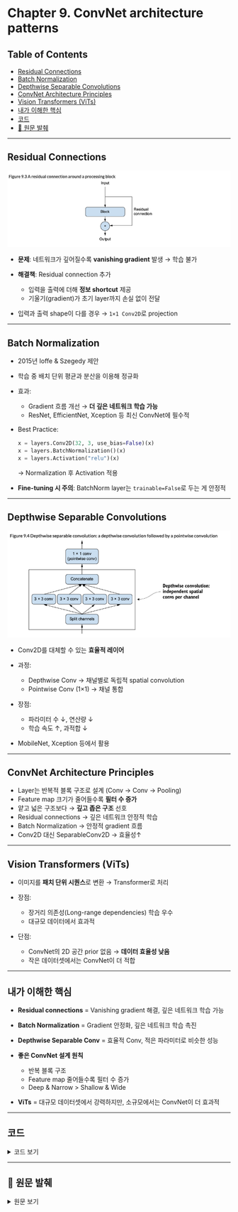 # Chapter 9. ConvNet architecture patterns

## Table of Contents

- [Residual Connections](#residual-connections)
- [Batch Normalization](#batch-normalization)
- [Depthwise Separable Convolutions](#depthwise-separable-convolutions)
- [ConvNet Architecture Principles](#convnet-architecture-principles)
- [Vision Transformers (ViTs)](#vision-transformers-vits)
- [내가 이해한 핵심](#내가-이해한-핵심)
- [코드](#코드)
- [📖 원문 발췌](#-원문-발췌)

---

## Residual Connections

![res](./images/09-01.png)

* **문제**: 네트워크가 깊어질수록 **vanishing gradient** 발생 → 학습 불가
* **해결책**: Residual connection 추가

  * 입력을 출력에 더해 **정보 shortcut** 제공
  * 기울기(gradient)가 초기 layer까지 손실 없이 전달
* 입력과 출력 shape이 다를 경우 → `1×1 Conv2D`로 projection

---

## Batch Normalization

* 2015년 Ioffe & Szegedy 제안

* 학습 중 배치 단위 평균과 분산을 이용해 정규화

* 효과:

  * Gradient 흐름 개선 → **더 깊은 네트워크 학습 가능**
  * ResNet, EfficientNet, Xception 등 최신 ConvNet에 필수적

* Best Practice:

  ```python
  x = layers.Conv2D(32, 3, use_bias=False)(x)
  x = layers.BatchNormalization()(x)
  x = layers.Activation("relu")(x)
  ```

  → Normalization 후 Activation 적용

* **Fine-tuning 시 주의**: BatchNorm layer는 `trainable=False`로 두는 게 안정적

---

## Depthwise Separable Convolutions

![depthwise](./images/09-02.png)

* Conv2D를 대체할 수 있는 **효율적 레이어**
* 과정:

  * Depthwise Conv → 채널별로 독립적 spatial convolution
  * Pointwise Conv (1×1) → 채널 통합
* 장점:

  * 파라미터 수 ↓, 연산량 ↓
  * 학습 속도 ↑, 과적합 ↓
* MobileNet, Xception 등에서 활용

---

## ConvNet Architecture Principles

* Layer는 반복적 블록 구조로 설계 (Conv → Conv → Pooling)
* Feature map 크기가 줄어들수록 **필터 수 증가**
* 얕고 넓은 구조보다 → **깊고 좁은 구조** 선호
* Residual connections → 깊은 네트워크 안정적 학습
* Batch Normalization → 안정적 gradient 흐름
* Conv2D 대신 SeparableConv2D → 효율성↑

---

## Vision Transformers (ViTs)

* 이미지를 **패치 단위 시퀀스**로 변환 → Transformer로 처리
* 장점:

  * 장거리 의존성(Long-range dependencies) 학습 우수
  * 대규모 데이터에서 효과적
* 단점:

  * ConvNet의 2D 공간 prior 없음 → **데이터 효율성 낮음**
  * 작은 데이터셋에서는 ConvNet이 더 적합

---

## 내가 이해한 핵심

* **Residual connections** = Vanishing gradient 해결, 깊은 네트워크 학습 가능
* **Batch Normalization** = Gradient 안정화, 깊은 네트워크 학습 촉진
* **Depthwise Separable Conv** = 효율적 Conv, 적은 파라미터로 비슷한 성능
* **좋은 ConvNet 설계 원칙**

  * 반복 블록 구조
  * Feature map 줄어들수록 필터 수 증가
  * Deep & Narrow > Shallow & Wide
* **ViTs** = 대규모 데이터셋에서 강력하지만, 소규모에서는 ConvNet이 더 효과적

---

## 코드
<details>
<summary>코드 보기</summary>

```python
### Residual Block Implementation
inputs = keras.Input(shape=(32, 32, 3))
x = layers.Rescaling(1.0 / 255)(inputs)

def residual_block(x, filters, pooling=False):
    residual = x
    x = layers.Conv2D(filters, 3, activation="relu", padding="same")(x)
    x = layers.Conv2D(filters, 3, activation="relu", padding="same")(x)
    if pooling:
        x = layers.MaxPooling2D(2, padding="same")(x)
        residual = layers.Conv2D(filters, 1, strides=2)(residual)
    elif filters != residual.shape[-1]:
        residual = layers.Conv2D(filters, 1)(residual)
    x = layers.add([x, residual])
    return x

x = residual_block(x, filters=32, pooling=True)
x = residual_block(x, filters=64, pooling=True)
x = residual_block(x, filters=128, pooling=False)

x = layers.GlobalAveragePooling2D()(x)
outputs = layers.Dense(1, activation="sigmoid")(x)
model = keras.Model(inputs=inputs, outputs=outputs)
```

```python
''' 
All of these ideas together into a single model
- Your model should be organized into repeated blocks of layers, usually made of multiple convolution layers and a max pooling layer.
- The number of filters in your layers should increase as the size of the spatial feature maps decreases.
- Deep and narrow is better than broad and shallow.
- Introducing residual connections around blocks of layers helps you train deeper networks.
- It can be beneficial to introduce batch normalization layers after your convolution layers.
- It can be beneficial to replace Conv2D layers with SeparableConv2D layers, which are more parameter efficient.
'''
import keras
inputs = keras.Input(shape=(180, 180, 3))
x = layers.Rescaling(1.0 / 255)(inputs)
x = layers.Conv2D(filters=32, kernel_size=5, use_bias=False)(x)

for size in [32, 64, 128, 256, 512]:
    residual = x

    x = layers.BatchNormalization()(x)
    x = layers.Activation("relu")(x)
    x = layers.SeparableConv2D(size, 3, padding="same", use_bias=False)(x)

    x = layers.BatchNormalization()(x)
    x = layers.Activation("relu")(x)
    x = layers.SeparableConv2D(size, 3, padding="same", use_bias=False)(x)

    x = layers.MaxPooling2D(3, strides=2, padding="same")(x)

    residual = layers.Conv2D(
        size, 1, strides=2, padding="same", use_bias=False
    )(residual)
    x = layers.add([x, residual])

x = layers.GlobalAveragePooling2D()(x)
x = layers.Dropout(0.5)(x)
outputs = layers.Dense(1, activation="sigmoid")(x)
model = keras.Model(inputs=inputs, outputs=outputs)
```

</details> 

---

## 📖 원문 발췌
<details>
<summary>원문 보기</summary>

**Modularity, hierarchy, and reuse**

If you want to make a complex system simpler, there’s a universal recipe you can apply: just structure your amorphous soup of complexity into modules, organize the modules into a hierarchy, and start reusing the same modules in multiple places as appropriate (“reuse” is another word for abstraction). That’s the modularity-hierarchy-reuse (MHR) formula, and it underlies system architecture across pretty much every domain where the term architecture is used. It’s at the heart of the organization of any system of meaningful complexity, whether it’s a cathedral, your own body, the US Navy, or the Keras codebase.

**Residual Connections**

If your function chain is too deep, this noise starts overwhelming gradient information, and backpropagation stops working. Your model won’t train at all. This is called the vanishing gradients problem.

The fix is simple: just force each function in the chain to be nondestructive—to retain a noiseless version of the information contained in the previous input. The easiest way to implement this is called a residual connection. It’s dead easy: just add the input of a layer or block of layers back to its output (see figure 9.3). The residual connection acts as an information shortcut around destructive or noisy blocks (such as blocks that contain ReLU activations or dropout layers), enabling error gradient information from early layers to propagate noiselessly through a deep network.

Note that adding the input back to the output of a block implies that the output should have the same shape as the input. This is not the case if your block includes convolutional layers with an increased number of filters or a max pooling layer. In such cases, use a 1 × 1 Conv2D layer with no activation to linearly project the residual to the desired output shape. You’d typically use padding="same" in the convolution layers in your target block to avoid spatial downsampling due to padding, and you’d use strides in the residual projection to match any downsampling caused by a max pooling layer.

With residual connections, you can build networks of arbitrary depth, without having to worry about vanishing gradients.

**Batch normalization**

Batch normalization does just that. It’s a type of layer (BatchNormalization in Keras) introduced in 2015 by Ioffe and Szegedy;2 it can adaptively normalize data even as the mean and variance change over time during training. During training, it uses the mean and variance of the current batch of data to normalize samples, and during inference (when a big enough batch of representative data may not be available), it uses an exponential moving average of the batchwise mean and variance of the data seen during training.

Although Ioffe and Szegedy’s original paper suggested that batch normalization operates by “reducing internal covariate shift,” no one really knows for sure why batch normalization helps. There are various hypotheses but no certitudes. You’ll find that this is true of many things in deep learning—deep learning is not an exact science but a set of ever-changing, empirically derived engineering best practices, woven together by unreliable narratives. You will sometimes feel like the book you have in hand tells you how to do something but doesn’t quite satisfactorily say why it works: that’s because we know the how but we don’t know the why. Whenever a reliable explanation is available, we make sure to mention it. Batch normalization isn’t one of those cases.

In practice, the main effect of batch normalization appears to be that it helps with gradient propagation—much like residual connections—and thus allows for deeper networks. Some very deep networks can only be trained if they include multiple BatchNormalization layers. For instance, batch normalization is used liberally in many of the advanced ConvNet architectures that come packaged with Keras, such as ResNet50, Efficient­Net, and Xception.

Importantly, I generally recommend placing the previous layer’s activation after the batch normalization layer (although this is still a subject of debate). So instead of doing
```python
x = layers.Conv2D(32, 3, activation="relu")(x)
x = layers.BatchNormalization()(x)
```
you would actually do the following:
```python
x = layers.Conv2D(32, 3, use_bias=False)(x)                          
x = layers.BatchNormalization()(x)
x = layers.Activation("relu")(x)      
```
The intuitive reason why is that batch normalization will center your inputs on zero, while your ReLU activation uses zero as a pivot for keeping or dropping activated channels: doing normalization before the activation maximizes the utilization of the ReLU. That said, this ordering best practice is not exactly critical, so if you do convolution-­activation-batch normalization, your model will still train, and you won’t necessarily see worse results.

Batch normalization has many quirks. One of the main ones relates to fine-tuning: when fine-tuning a model that includes BatchNormalization layers, I recommend leaving these layers frozen (set their trainable attribute to False). Otherwise, they will keep updating their internal mean and variance, which can interfere with the very small updates applied to the surrounding Conv2D layers.

**Depthwise separable convolutions**

What if we told you that there’s a layer you can use as a drop-in replacement for Conv2D that will make your model smaller (fewer trainable weight parameters), leaner (fewer floating-point operations), and cause it to perform a few percentage points better on its task? That is precisely what the depthwise separable convolution layer does (Separable­Conv2D in Keras). This layer performs a spatial convolution on each channel of its input, independently, before mixing output channels via a pointwise convolution (a 1 × 1 convolution).

Depthwise separable convolution relies on the assumption that spatial locations in intermediate activations are highly correlated, but different channels are highly independent. Because this assumption is generally true for the image representations learned by deep neural networks, it serves as a useful prior that helps the model make more efficient use of its training data. A model with stronger priors about the structure of the information it will have to process is a better model—as long as the priors are accurate.

Depthwise separable convolution requires significantly fewer parameters and involves fewer computations compared to regular convolution, while having comparable representational power. They result in smaller models that converge faster and are less prone to overfitting. These advantages become especially important when you’re training small models from scratch on limited data.

As a reminder, here are the ConvNet architecture principles you’ve learned so far:
- Your model should be organized into repeated blocks of layers, usually made of multiple convolution layers and a max pooling layer.
- The number of filters in your layers should increase as the size of the spatial feature maps decreases.
- Deep and narrow is better than broad and shallow.
- Introducing residual connections around blocks of layers helps you train deeper networks.
- It can be beneficial to introduce batch normalization layers after your convolution layers.
- It can be beneficial to replace Conv2D layers with SeparableConv2D layers, which are more parameter efficient.

**Beyond convolution: Vision Transformers**

ViTs are a type of Transformer, they also process sequences: they split up an image into a 1D sequence of patches, turn each patch into a flat vector, and process the vector sequence. The Transformer architecture allows ViTs to capture long-range relationships between different parts of the image, something ConvNets can sometimes struggle with.

Our general experience with Transformers is that they’re a great choice if you’re working with a massive dataset. They’re simply better at utilizing large amounts of data. However, for smaller datasets, they tend to be suboptimal for two reasons. First, they lack the spatial prior of ConvNets—the 2D patch-based architecture of ConvNets incorporates more assumptions about the local structure of the visual space, making them more data efficient. Second, for ViTs to shine, they need to be really large. They end up being unwieldy for anything smaller than ImageNet.

The battle for image recognition supremacy is far from over, but ViTs have undoubtedly opened a new and exciting chapter. For your small-scale image classification needs, however, ConvNets remain your best bet.

</details>